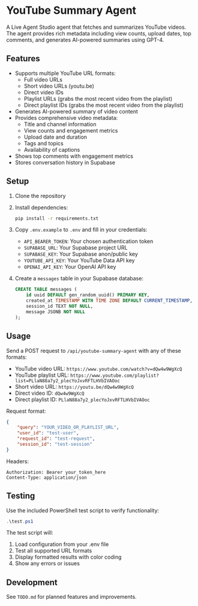 # YouTube Summary Agent

A Live Agent Studio agent that fetches and summarizes YouTube videos. The agent provides rich metadata including view counts, upload dates, top comments, and generates AI-powered summaries using GPT-4.

## Features

- Supports multiple YouTube URL formats:
  - Full video URLs
  - Short video URLs (youtu.be)
  - Direct video IDs
  - Playlist URLs (grabs the most recent video from the playlist)
  - Direct playlist IDs (grabs the most recent video from the playlist)
- Generates AI-powered summary of video content
- Provides comprehensive video metadata:
  - Title and channel information
  - View counts and engagement metrics
  - Upload date and duration
  - Tags and topics
  - Availability of captions
- Shows top comments with engagement metrics
- Stores conversation history in Supabase

## Setup

1. Clone the repository
2. Install dependencies:
   ```bash
   pip install -r requirements.txt
   ```

3. Copy `.env.example` to `.env` and fill in your credentials:
   - `API_BEARER_TOKEN`: Your chosen authentication token
   - `SUPABASE_URL`: Your Supabase project URL
   - `SUPABASE_KEY`: Your Supabase anon/public key
   - `YOUTUBE_API_KEY`: Your YouTube Data API key
   - `OPENAI_API_KEY`: Your OpenAI API key

4. Create a `messages` table in your Supabase database:
   ```sql
   CREATE TABLE messages (
       id uuid DEFAULT gen_random_uuid() PRIMARY KEY,
       created_at TIMESTAMP WITH TIME ZONE DEFAULT CURRENT_TIMESTAMP,
       session_id TEXT NOT NULL,
       message JSONB NOT NULL
   );
   ```

## Usage

Send a POST request to `/api/youtube-summary-agent` with any of these formats:
- YouTube video URL: `https://www.youtube.com/watch?v=dQw4w9WgXcQ`
- YouTube playlist URL: `https://www.youtube.com/playlist?list=PLlaN88a7y2_plecYoJxvRFTLHVbIVAOoc`
- Short video URL: `https://youtu.be/dQw4w9WgXcQ`
- Direct video ID: `dQw4w9WgXcQ`
- Direct playlist ID: `PLlaN88a7y2_plecYoJxvRFTLHVbIVAOoc`

Request format:
```json
{
    "query": "YOUR_VIDEO_OR_PLAYLIST_URL",
    "user_id": "test-user",
    "request_id": "test-request",
    "session_id": "test-session"
}
```

Headers:
```http
Authorization: Bearer your_token_here
Content-Type: application/json
```

## Testing

Use the included PowerShell test script to verify functionality:
```powershell
.\test.ps1
```

The test script will:
1. Load configuration from your .env file
2. Test all supported URL formats
3. Display formatted results with color coding
4. Show any errors or issues

## Development

See `TODO.md` for planned features and improvements.